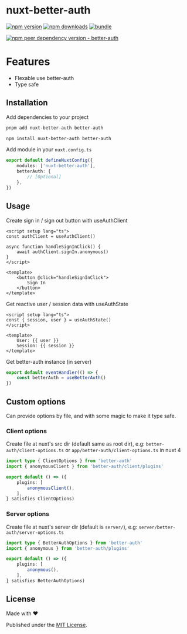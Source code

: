 # nuxt-better-auth

[![npm version][npm-version-src]][npm-version-href]
[![npm downloads][npm-downloads-src]][npm-downloads-href]
[![bundle][bundle-src]][bundle-href]
<!-- [![coverage][coverage-src]][coverage-href] -->

[![npm peer dependency version - better-auth][peer-deps-better-auth-src]][peer-deps-better-auth-href]

# Features

- Flexable use better-auth
- Type safe

## Installation

Add dependencies to your project

```bash [pnpm]
pnpm add nuxt-better-auth better-auth
```

```bash [npm]
npm install nuxt-better-auth better-auth
```

Add module in your `nuxt.config.ts`

```typescript [nuxt.config.ts]
export default defineNuxtConfig({
	modules: ['nuxt-better-auth'],
	betterAuth: {
		// [Optional]
	},
})
```

## Usage

Create sign in / sign out button with useAuthClient

```vue
<script setup lang="ts">
const authClient = useAuthClient()

async function handleSignInClick() {
	await authClient.signIn.anonymous()
}
</script>

<template>
	<button @click="handleSignInClick">
		Sign In
	</button>
</template>
```

Get reactive user / session data with useAuthState

```vue
<script setup lang="ts">
const { session, user } = useAuthState()
</script>

<template>
	User: {{ user }}
	Session: {{ session }}
</template>
```

Get better-auth instance (in server)

```typescript
export default eventHandler(() => {
	const betterAuth = useBetterAuth()
})
```

## Custom options

Can provide options by file, and with some magic to make it type safe.

### Client options

Create file at nuxt's src dir (default same as root dir), e.g: `better-auth/client-options.ts` or `app/better-auth/client-options.ts` in nuxt 4

```typescript [better-auth/client-options.ts]
import type { ClientOptions } from 'better-auth'
import { anonymousClient } from 'better-auth/client/plugins'

export default () => ({
	plugins: [
		anonymousClient(),
	],
} satisfies ClientOptions)
```

### Server options

Create file at nuxt's server dir (default is `server/`), e.g: `server/better-auth/server-options.ts`

```typescript [server/better-auth/server-options.ts]
import type { BetterAuthOptions } from 'better-auth'
import { anonymous } from 'better-auth/plugins'

export default () => ({
	plugins: [
		anonymous(),
	],
} satisfies BetterAuthOptions)
```

## License

Made with ❤️

Published under the [MIT License](https://github.com/aa900031/nuxt-better-auth/blob/main/LICENSE).

<!-- Link Resources -->

[npm-version-src]: https://img.shields.io/npm/v/nuxt-better-auth?style=flat&colorA=18181B&colorB=F0DB4F
[npm-version-href]: https://npmjs.com/package/nuxt-better-auth
[npm-downloads-src]: https://img.shields.io/npm/dm/nuxt-better-auth?style=flat&colorA=18181B&colorB=F0DB4F
[npm-downloads-href]: https://npmjs.com/package/nuxt-better-auth
[bundle-src]: https://img.shields.io/bundlephobia/minzip/nuxt-better-auth?style=flat&colorA=18181B&colorB=F0DB4F
[bundle-href]: https://bundlephobia.com/result?p=nuxt-better-auth
[coverage-src]: https://img.shields.io/codecov/c/gh/aa900031/nuxt-better-auth?logo=codecov&style=flat&colorA=18181B&colorB=F0DB4F
[coverage-href]: https://codecov.io/gh/aa900031/nuxt-better-auth
[peer-deps-better-auth-src]: https://img.shields.io/npm/dependency-version/nuxt-better-auth/peer/better-auth?style=flat&colorA=18181B&colorB=F0DB4F
[peer-deps-better-auth-href]: https://www.npmjs.com/package/better-auth
